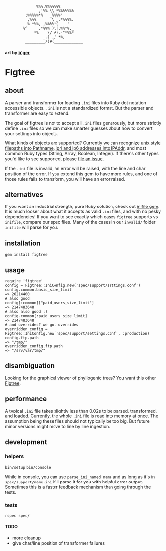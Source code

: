                   %%%,%%%%%%%
                   ,'%% \\-*%%%%%%%
             ;%%%%%*%   _%%%%"
              ,%%%       \(_.*%%%%.
              % *%%, ,%%%%*(    '
            %^     ,*%%% )\|,%%*%,_
                 *%    \/ #).-"*%%*
                     _.) ,/ *%,
             _________/)#(_____________
#### art by [b'ger](http://ascii.co.uk/art/tree)

# Figtree
## about
A parser and transformer for loading `.ini` files into Ruby dot notation accessible objects. `.ini` is not a standardized format. But the parser and transformer are easy to extend.

The goal of figtree is not to accept all `.ini` files generously, but more strictly define `.ini` files so we can make smarter guesses about how to convert your settings into objects.

What kinds of objects are supported? Currently we can recognize [unix style filepaths into Pathname](http://ruby-doc.org/stdlib-2.0.0/libdoc/pathname/rdoc/Pathname.html), [ip4 and ip6 addresses into IPAddr](http://ruby-doc.org/stdlib-2.0.0/libdoc/ipaddr/rdoc/IPAddr.html), and most common Ruby types (String, Array, Boolean, Integer). If there's other types you'd like to see supported, please [file an issue](https://github.com/mooreniemi/figtree/issues/new).

If the `.ini` file is invalid, an error will be raised, with the line and char position of the error. If you extend this gem to have more rules, and one of those rules fails to transform, you will have an error raised.

## alternatives
If you want an industrial strength, pure Ruby solution, check out [inifile gem](https://github.com/TwP/inifile). It is much looser about what it accepts as valid `.ini` files, and with no pesky dependencies! If you want to see exactly which cases `figtree` supports vs `inifile`, compare our spec files. Many of the cases in our `invalid/` folder `inifile` will parse for you.

## installation
`gem install figtree`

## usage
    require 'figtree'
    config = Figtree::IniConfig.new('spec/support/settings.conf')
    config.common.basic_size_limit
    => 26214400
    # also good
    config[:common]["paid_users_size_limit"]
    => 2147483648
    # also also good :)
    config.common[:paid_users_size_limit]
    => 2147483648
    # and overrides? we got overrides
    overridden_config = Figtree::IniConfig.new('spec/support/settings.conf', :production)
    config.ftp.path
    => "/tmp/"
    overridden_config.ftp.path
    => "/srv/var/tmp/"

## disambiguation
Looking for the graphical viewer of phyllogenic trees? You want this other [Figtree](http://tree.bio.ed.ac.uk/software/figtree/).

## performance
A typical `.ini` file takes slightly less than 0.02s to be parsed, transformed, and loaded. Currently, the whole `.ini` file is read into memory at once. The assumption being these files should not typically be too big. But future minor versions might move to line by line ingestion.

## development
### helpers
`bin/setup`
`bin/console`

While in console, you can use `parse_ini_named name` and as long as it's in `spec/support/name.ini` it'll parse it for you with helpful error output. Sometimes this is a faster feedback mechanism than going through the tests.

### tests
`rspec spec/`

#### TODO
- more cleanup
- give char/line position of transformer failures
